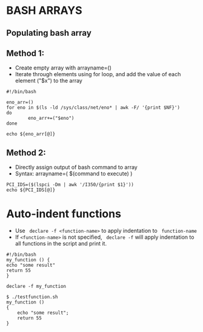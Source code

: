 # BASH ARRAYS

## Populating bash array 

## Method 1:
- Create empty array with arrayname=()
- Iterate through elements using for loop, and add the value of each element ("$x") to the array

```script
#!/bin/bash

eno_arr=()
for eno in $(ls -ld /sys/class/net/eno* | awk -F/ '{print $NF}')
do
        eno_arr+=("$eno")
done

echo ${eno_arr[@]}
```

## Method 2:
- Directly assign output of bash command to array
- Syntax: arrayname=( $(command to execute) )

```script
PCI_IDS=($(lspci -Dm | awk '/I350/{print $1}'))
echo ${PCI_IDS[@]}
```

# Auto-indent functions 

- Use ``` declare -f <function-name>``` to apply indentation to ``` function-name```
- If ```<function-name>``` is not specified, ``` declare -f``` will apply indentation to all functions in the script and print it.

```script
#!/bin/bash
my_function () {
echo "some result"
return 55
}

declare -f my_function
```

```script
$ ./testfunction.sh
my_function ()
{
    echo "some result";
    return 55
}
```



